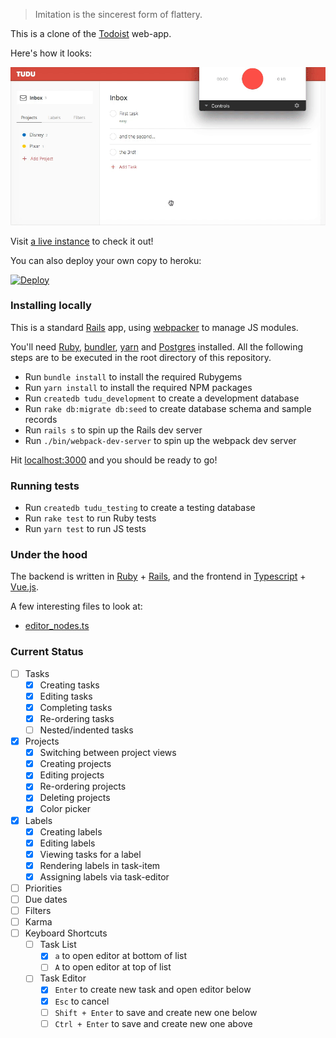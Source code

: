 > Imitation is the sincerest form of flattery.

This is a clone of the [Todoist](https://todoist.com/) web-app.

Here's how it looks:

![](/app/assets/images/week3.gif)

Visit [a live instance](http://thetuduapp.herokuapp.com/) to check it out!

You can also deploy your own copy to heroku:

[![Deploy](https://www.herokucdn.com/deploy/button.svg)](https://heroku.com/deploy?template=https://github.com/rohitpaulk/todoist-tribute)

### Installing locally

This is a standard [Rails](https://github.com/rails/rails) app, using [webpacker](https://github.com/rails/webpacker) to manage JS modules.

You'll need [Ruby](https://www.ruby-lang.org/en/), [bundler](http://bundler.io/), [yarn](https://yarnpkg.com/en/) and [Postgres](https://www.postgresql.org/) installed. All the following steps are to be executed in the root directory of this repository.

- Run `bundle install` to install the required Rubygems
- Run `yarn install` to install the required NPM packages
- Run `createdb tudu_development` to create a development database
- Run `rake db:migrate db:seed` to create database schema and sample records
- Run `rails s` to spin up the Rails dev server
- Run `./bin/webpack-dev-server` to spin up the webpack dev server

Hit [localhost:3000](http://localhost:3000/) and you should be ready to go!

### Running tests

- Run `createdb tudu_testing` to create a testing database
- Run `rake test` to run Ruby tests
- Run `yarn test` to run JS tests

### Under the hood

The backend is written in [Ruby](https://www.ruby-lang.org/en/) + [Rails](https://github.com/rails/rails), and the frontend in [Typescript](https://www.typescriptlang.org/) + [Vue.js](https://vuejs.org/).

A few interesting files to look at:

- [editor_nodes.ts]( https://github.com/rohitpaulk/todoist-tribute/blob/master/app/javascript/packs/helpers/editor_nodes.ts)

### Current Status

- [ ] Tasks
  - [x] Creating tasks
  - [x] Editing tasks
  - [x] Completing tasks
  - [x] Re-ordering tasks
  - [ ] Nested/indented tasks
- [x] Projects
  - [x] Switching between project views
  - [x] Creating projects
  - [x] Editing projects
  - [x] Re-ordering projects
  - [x] Deleting projects
  - [x] Color picker
- [x] Labels
  - [x] Creating labels
  - [x] Editing labels
  - [x] Viewing tasks for a label
  - [x] Rendering labels in task-item
  - [x] Assigning labels via task-editor
- [ ] Priorities
- [ ] Due dates
- [ ] Filters
- [ ] Karma
- [ ] Keyboard Shortcuts
    - [ ] Task List
      - [x] `a` to open editor at bottom of list
      - [ ] `A` to open editor at top of list
    - [ ] Task Editor
      - [x] `Enter` to create new task and open editor below
      - [x] `Esc` to cancel
      - [ ] `Shift + Enter` to save and create new one below
      - [ ] `Ctrl + Enter` to save and create new one above
